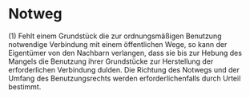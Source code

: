 # Notweg

(1) Fehlt einem Grundstück die zur ordnungsmäßigen Benutzung notwendige Verbindung mit einem öffentlichen Wege, so kann der Eigentümer von den Nachbarn verlangen, dass sie bis zur Hebung des Mangels die Benutzung ihrer Grundstücke zur Herstellung der erforderlichen Verbindung dulden. Die Richtung des Notwegs und der Umfang des Benutzungsrechts werden erforderlichenfalls durch Urteil bestimmt.